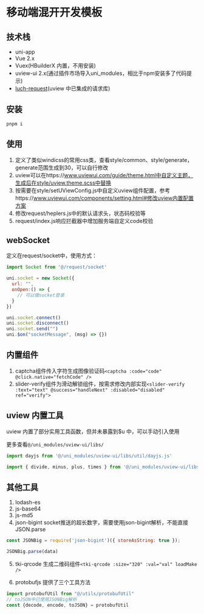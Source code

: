 # 移动端混开开发模板

## 技术栈

- uni-app
- Vue 2.x
- Vuex(HBuilderX 内置，不用安装)
- uview-ui 2.x(通过插件市场导入uni_modules，相比于npm安装多了代码提示)
- [luch-request](https://www.quanzhan.co/luch-request/guide/3.x/)(uview 中已集成的请求库)

## 安装

```shell
pnpm i
```

## 使用

1. 定义了类似windicss的常用css类，查看style/common、style/generate，generate范围生成到30，可以自行修改
2. uview可以在https://www.uviewui.com/guide/theme.html中自定义主题，生成后在style/uview.theme.scss中替换
3. 按需要在style/setUViewConfig.js中自定义uview组件配置，参考https://www.uviewui.com/components/setting.html#修改uview内置配置方案
4. 修改request/heplers.js中的默认请求头，状态码校验等
5. request/index.js响应拦截器中增加服务端自定义code校验

## webSocket

定义在request/socket中，使用方式：

```js
import Socket from '@/request/socket'

uni.socket = new Socket({
  url: "",
  onOpen:() => {
    // 可以做socket登录
  }
})

uni.socket.connect()
uni.socket.disconnect()
uni.socket.send("")
uni.$on("socketMessage", (msg) => {})
```

## 内置组件

1. captcha组件传入字符生成图像验证码`<captcha :code="code" @click.native="fetchCode" />`
2. slider-verify组件为滑动解锁组件，按需求修改内部实现`<slider-verify :text="text" @success="handleNext" :disabled="disabled" ref="verify">`

## uview 内置工具

uview 内置了部分实用工具函数，但并未暴露到$u 中，可以手动引入使用

更多查看`@/uni_modules/uview-ui/libs/`

```js
import dayjs from '@/uni_modules/uview-ui/libs/util/dayjs.js'

import { divide, minus, plus, times } from '@/uni_modules/uview-ui/libs/function/digit.js'
```

## 其他工具

1. lodash-es
2. js-base64
3. js-md5
4. json-bigint
  socket推送的超长数字，需要使用json-bigint解析，不能直接JSON.parse

  ```js
  const JSONBig = require('json-bigint')({ storeAsString: true });

  JSONBig.parse(data)
  ```

5. tki-qrcode
  生成二维码组件`<tki-qrcode :size="320" :val="val" loadMake />`

6. protobufjs
  提供了三个工具方法

  ```js
  import protobufUtil from "@/utils/protobufUtil"
  // toJSON中已使用JSONBig解析
  const {decode, encode, toJSON} = protobufUtil
  ```
